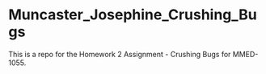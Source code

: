 # Muncaster_Josephine_Crushing_Bugs
This is a repo for the Homework 2 Assignment - Crushing Bugs for MMED-1055.
